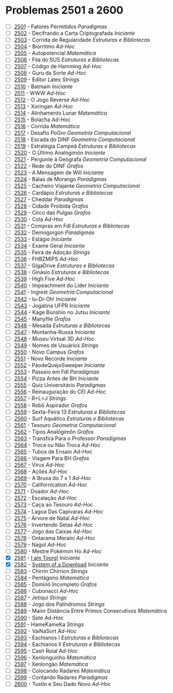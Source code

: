 # Problemas 2501 a 2600

  - [ ] [2501](https://www.urionlinejudge.com.br/judge/pt/problems/view/2501) - Fatores Permitidos *Paradigmas*
  - [ ] [2502](https://www.urionlinejudge.com.br/judge/pt/problems/view/2502) - Decifrando a Carta Criptografada *Iniciante*
  - [ ] [2503](https://www.urionlinejudge.com.br/judge/pt/problems/view/2503) - Corrida de Regularidade *Estruturas e Bibliotecas*
  - [ ] [2504](https://www.urionlinejudge.com.br/judge/pt/problems/view/2504) - Biorritmo *Ad-Hoc*
  - [ ] [2505](https://www.urionlinejudge.com.br/judge/pt/problems/view/2505) - Autopotencial *Matemática*
  - [ ] [2506](https://www.urionlinejudge.com.br/judge/pt/problems/view/2506) - Fila do SUS *Estruturas e Bibliotecas*
  - [ ] [2507](https://www.urionlinejudge.com.br/judge/pt/problems/view/2507) - Código de Hamming *Ad-Hoc*
  - [ ] [2508](https://www.urionlinejudge.com.br/judge/pt/problems/view/2508) - Guru da Sorte *Ad-Hoc*
  - [ ] [2509](https://www.urionlinejudge.com.br/judge/pt/problems/view/2509) - Editor Latex *Strings*
  - [ ] [2510](https://www.urionlinejudge.com.br/judge/pt/problems/view/2510) - Batmain *Iniciante*
  - [ ] [2511](https://www.urionlinejudge.com.br/judge/pt/problems/view/2511) - WWW *Ad-Hoc*
  - [ ] [2512](https://www.urionlinejudge.com.br/judge/pt/problems/view/2512) - O Jogo Reverse *Ad-Hoc*
  - [ ] [2513](https://www.urionlinejudge.com.br/judge/pt/problems/view/2513) - Xoringan *Ad-Hoc*
  - [ ] [2514](https://www.urionlinejudge.com.br/judge/pt/problems/view/2514) - Alinhamento Lunar *Matemática*
  - [ ] [2515](https://www.urionlinejudge.com.br/judge/pt/problems/view/2515) - Bolacha *Ad-Hoc*
  - [ ] [2516](https://www.urionlinejudge.com.br/judge/pt/problems/view/2516) - Corrida *Matemática*
  - [ ] [2517](https://www.urionlinejudge.com.br/judge/pt/problems/view/2517) - Desafio PoGro *Geometria Computacional*
  - [ ] [2518](https://www.urionlinejudge.com.br/judge/pt/problems/view/2518) - Escada do DINF *Geometria Computacional*
  - [ ] [2519](https://www.urionlinejudge.com.br/judge/pt/problems/view/2519) - Estratégia Campeã *Estruturas e Bibliotecas*
  - [ ] [2520](https://www.urionlinejudge.com.br/judge/pt/problems/view/2520) - O Último Analógimôn *Iniciante*
  - [ ] [2521](https://www.urionlinejudge.com.br/judge/pt/problems/view/2521) - Pergunte à Geógrafa *Geometria Computacional*
  - [ ] [2522](https://www.urionlinejudge.com.br/judge/pt/problems/view/2522) - Rede do DINF *Grafos*
  - [ ] [2523](https://www.urionlinejudge.com.br/judge/pt/problems/view/2523) - A Mensagem de Will *Iniciante*
  - [ ] [2524](https://www.urionlinejudge.com.br/judge/pt/problems/view/2524) - Balas de Morango *Paradigmas*
  - [ ] [2525](https://www.urionlinejudge.com.br/judge/pt/problems/view/2525) - Cacheiro Viajante *Geometria Computacional*
  - [ ] [2526](https://www.urionlinejudge.com.br/judge/pt/problems/view/2526) - Cardápio *Estruturas e Bibliotecas*
  - [ ] [2527](https://www.urionlinejudge.com.br/judge/pt/problems/view/2527) - Cheddar *Paradigmas*
  - [ ] [2528](https://www.urionlinejudge.com.br/judge/pt/problems/view/2528) - Cidade Proibida *Grafos*
  - [ ] [2529](https://www.urionlinejudge.com.br/judge/pt/problems/view/2529) - Circo das Pulgas *Grafos*
  - [ ] [2530](https://www.urionlinejudge.com.br/judge/pt/problems/view/2530) - Cola *Ad-Hoc*
  - [ ] [2531](https://www.urionlinejudge.com.br/judge/pt/problems/view/2531) - Compras em FdI *Estruturas e Bibliotecas*
  - [ ] [2532](https://www.urionlinejudge.com.br/judge/pt/problems/view/2532) - Demogorgon *Paradigmas*
  - [ ] [2533](https://www.urionlinejudge.com.br/judge/pt/problems/view/2533) - Estágio *Iniciante*
  - [ ] [2534](https://www.urionlinejudge.com.br/judge/pt/problems/view/2534) - Exame Geral *Iniciante*
  - [ ] [2535](https://www.urionlinejudge.com.br/judge/pt/problems/view/2535) - Feira de Adoção *Strings*
  - [ ] [2536](https://www.urionlinejudge.com.br/judge/pt/problems/view/2536) - FHBZMIPS *Ad-Hoc*
  - [ ] [2537](https://www.urionlinejudge.com.br/judge/pt/problems/view/2537) - GigaDrive *Estruturas e Bibliotecas*
  - [ ] [2538](https://www.urionlinejudge.com.br/judge/pt/problems/view/2538) - Ginásio *Estruturas e Bibliotecas*
  - [ ] [2539](https://www.urionlinejudge.com.br/judge/pt/problems/view/2539) - High Five *Ad-Hoc*
  - [ ] [2540](https://www.urionlinejudge.com.br/judge/pt/problems/view/2540) - Impeachment do Líder *Iniciante*
  - [ ] [2541](https://www.urionlinejudge.com.br/judge/pt/problems/view/2541) - Ingrest *Geometria Computacional*
  - [ ] [2542](https://www.urionlinejudge.com.br/judge/pt/problems/view/2542) - Iu-Di-Oh! *Iniciante*
  - [ ] [2543](https://www.urionlinejudge.com.br/judge/pt/problems/view/2543) - Jogatina UFPR *Iniciante*
  - [ ] [2544](https://www.urionlinejudge.com.br/judge/pt/problems/view/2544) - Kage Bunshin no Jutsu *Iniciante*
  - [ ] [2545](https://www.urionlinejudge.com.br/judge/pt/problems/view/2545) - Manyfile *Grafos*
  - [ ] [2546](https://www.urionlinejudge.com.br/judge/pt/problems/view/2546) - Mesada *Estruturas e Bibliotecas*
  - [ ] [2547](https://www.urionlinejudge.com.br/judge/pt/problems/view/2547) - Montanha-Russa *Iniciante*
  - [ ] [2548](https://www.urionlinejudge.com.br/judge/pt/problems/view/2548) - Museu Virtual 3D *Ad-Hoc*
  - [ ] [2549](https://www.urionlinejudge.com.br/judge/pt/problems/view/2549) - Nomes de Usuários *Strings*
  - [ ] [2550](https://www.urionlinejudge.com.br/judge/pt/problems/view/2550) - Novo Campus *Grafos*
  - [ ] [2551](https://www.urionlinejudge.com.br/judge/pt/problems/view/2551) - Novo Recorde *Iniciante*
  - [ ] [2552](https://www.urionlinejudge.com.br/judge/pt/problems/view/2552) - PãodeQuejoSweeper *Iniciante*
  - [ ] [2553](https://www.urionlinejudge.com.br/judge/pt/problems/view/2553) - Passeio em FdI *Paradigmas*
  - [ ] [2554](https://www.urionlinejudge.com.br/judge/pt/problems/view/2554) - Pizza Antes de BH *Iniciante*
  - [ ] [2555](https://www.urionlinejudge.com.br/judge/pt/problems/view/2555) - Quiz Universitário *Paradigmas*
  - [ ] [2556](https://www.urionlinejudge.com.br/judge/pt/problems/view/2556) - Reinauguração do CEI *Ad-Hoc*
  - [ ] [2557](https://www.urionlinejudge.com.br/judge/pt/problems/view/2557) - R+L=J *Strings*
  - [ ] [2558](https://www.urionlinejudge.com.br/judge/pt/problems/view/2558) - Robô Aspirador *Grafos*
  - [ ] [2559](https://www.urionlinejudge.com.br/judge/pt/problems/view/2559) - Sexta-Feira 13 *Estruturas e Bibliotecas*
  - [ ] [2560](https://www.urionlinejudge.com.br/judge/pt/problems/view/2560) - Surf Aquático *Estruturas e Bibliotecas*
  - [ ] [2561](https://www.urionlinejudge.com.br/judge/pt/problems/view/2561) - Tesouro *Geometria Computacional*
  - [ ] [2562](https://www.urionlinejudge.com.br/judge/pt/problems/view/2562) - Tipos Analógimôn *Grafos*
  - [ ] [2563](https://www.urionlinejudge.com.br/judge/pt/problems/view/2563) - Transfira Para o Professor *Paradigmas*
  - [ ] [2564](https://www.urionlinejudge.com.br/judge/pt/problems/view/2564) - Troca ou Não Troca *Ad-Hoc*
  - [ ] [2565](https://www.urionlinejudge.com.br/judge/pt/problems/view/2565) - Tubos de Ensaio *Ad-Hoc*
  - [ ] [2566](https://www.urionlinejudge.com.br/judge/pt/problems/view/2566) - Viagem Para BH *Grafos*
  - [ ] [2567](https://www.urionlinejudge.com.br/judge/pt/problems/view/2567) - Virus *Ad-Hoc*
  - [ ] [2568](https://www.urionlinejudge.com.br/judge/pt/problems/view/2568) - Ações *Ad-Hoc*
  - [ ] [2569](https://www.urionlinejudge.com.br/judge/pt/problems/view/2569) - A Bruxa do 7 x 1 *Ad-Hoc*
  - [ ] [2570](https://www.urionlinejudge.com.br/judge/pt/problems/view/2570) - Californication *Ad-Hoc*
  - [ ] [2571](https://www.urionlinejudge.com.br/judge/pt/problems/view/2571) - Doador *Ad-Hoc*
  - [ ] [2572](https://www.urionlinejudge.com.br/judge/pt/problems/view/2572) - Escalação *Ad-Hoc*
  - [ ] [2573](https://www.urionlinejudge.com.br/judge/pt/problems/view/2573) - Caça ao Tesouro *Ad-Hoc*
  - [ ] [2574](https://www.urionlinejudge.com.br/judge/pt/problems/view/2574) - Lagoa Das Capivaras *Ad-Hoc*
  - [ ] [2575](https://www.urionlinejudge.com.br/judge/pt/problems/view/2575) - Árvore de Natal *Ad-Hoc*
  - [ ] [2576](https://www.urionlinejudge.com.br/judge/pt/problems/view/2576) - Invertendo Setas *Ad-Hoc*
  - [ ] [2577](https://www.urionlinejudge.com.br/judge/pt/problems/view/2577) - Jogo das Caixas *Ad-Hoc*
  - [ ] [2578](https://www.urionlinejudge.com.br/judge/pt/problems/view/2578) - Ontarama Meraini *Ad-Hoc*
  - [ ] [2579](https://www.urionlinejudge.com.br/judge/pt/problems/view/2579) - Nagol *Ad-Hoc*
  - [ ] [2580](https://www.urionlinejudge.com.br/judge/pt/problems/view/2580) - Mestre Pokémon Ho *Ad-Hoc*
  - [x] [2581](https://www.urionlinejudge.com.br/judge/pt/problems/view/2581) - [I am Toorg!](2581.poti) *Iniciante*
  - [x] [2582](https://www.urionlinejudge.com.br/judge/pt/problems/view/2582) - [System of a Download](2582.poti) *Iniciante*
  - [ ] [2583](https://www.urionlinejudge.com.br/judge/pt/problems/view/2583) - Chirrin Chirrion *Strings*
  - [ ] [2584](https://www.urionlinejudge.com.br/judge/pt/problems/view/2584) - Pentágono *Matemática*
  - [ ] [2585](https://www.urionlinejudge.com.br/judge/pt/problems/view/2585) - Dominó Incompleto *Grafos*
  - [ ] [2586](https://www.urionlinejudge.com.br/judge/pt/problems/view/2586) - Cubonacci *Ad-Hoc*
  - [ ] [2587](https://www.urionlinejudge.com.br/judge/pt/problems/view/2587) - Jetiqui *Strings*
  - [ ] [2588](https://www.urionlinejudge.com.br/judge/pt/problems/view/2588) - Jogo dos Palíndromos *Strings*
  - [ ] [2589](https://www.urionlinejudge.com.br/judge/pt/problems/view/2589) - Maior Distância Entre Primos Consecutivos *Matemática*
  - [ ] [2590](https://www.urionlinejudge.com.br/judge/pt/problems/view/2590) - Sete *Ad-Hoc*
  - [ ] [2591](https://www.urionlinejudge.com.br/judge/pt/problems/view/2591) - HameKameKa *Strings*
  - [ ] [2592](https://www.urionlinejudge.com.br/judge/pt/problems/view/2592) - VaiNaSort *Ad-Hoc*
  - [ ] [2593](https://www.urionlinejudge.com.br/judge/pt/problems/view/2593) - Eachianos I *Estruturas e Bibliotecas*
  - [ ] [2594](https://www.urionlinejudge.com.br/judge/pt/problems/view/2594) - Eachianos II *Estruturas e Bibliotecas*
  - [ ] [2595](https://www.urionlinejudge.com.br/judge/pt/problems/view/2595) - Cash Roial *Ad-Hoc*
  - [ ] [2596](https://www.urionlinejudge.com.br/judge/pt/problems/view/2596) - Xenlonguinho *Matemática*
  - [ ] [2597](https://www.urionlinejudge.com.br/judge/pt/problems/view/2597) - Xenlongão *Matemática*
  - [ ] [2598](https://www.urionlinejudge.com.br/judge/pt/problems/view/2598) - Colocando Radares *Matemática*
  - [ ] [2599](https://www.urionlinejudge.com.br/judge/pt/problems/view/2599) - Contando Radares *Paradigmas*
  - [ ] [2600](https://www.urionlinejudge.com.br/judge/pt/problems/view/2600) - Tustin e Seu Dado Novo *Ad-Hoc*